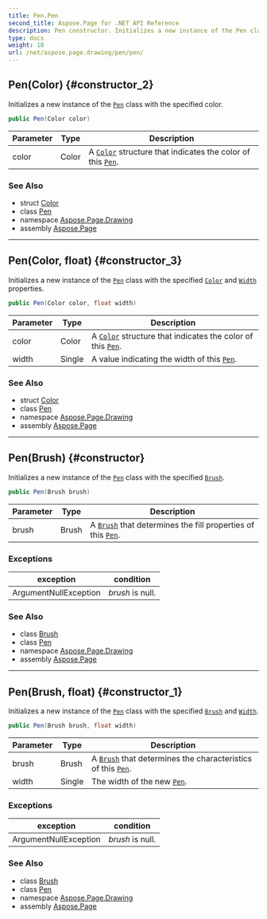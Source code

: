 ```yaml
---
title: Pen.Pen
second_title: Aspose.Page for .NET API Reference
description: Pen constructor. Initializes a new instance of the Pen class with the specified color
type: docs
weight: 10
url: /net/aspose.page.drawing/pen/pen/
---
```

## Pen(Color) {#constructor_2}

Initializes a new instance of the [`Pen`](../) class with the specified color.

```csharp
public Pen(Color color)
```

| Parameter | Type | Description |
| --- | --- | --- |
| color | Color | A [`Color`](../../color/) structure that indicates the color of this [`Pen`](../). |

### See Also

* struct [Color](../../color/)
* class [Pen](../)
* namespace [Aspose.Page.Drawing](../../pen/)
* assembly [Aspose.Page](../../../)

---

## Pen(Color, float) {#constructor_3}

Initializes a new instance of the [`Pen`](../) class with the specified [`Color`](../../color/) and [`Width`](../width/) properties.

```csharp
public Pen(Color color, float width)
```

| Parameter | Type | Description |
| --- | --- | --- |
| color | Color | A [`Color`](../../color/) structure that indicates the color of this [`Pen`](../). |
| width | Single | A value indicating the width of this [`Pen`](../). |

### See Also

* struct [Color](../../color/)
* class [Pen](../)
* namespace [Aspose.Page.Drawing](../../pen/)
* assembly [Aspose.Page](../../../)

---

## Pen(Brush) {#constructor}

Initializes a new instance of the [`Pen`](../) class with the specified [`Brush`](../../brush/).

```csharp
public Pen(Brush brush)
```

| Parameter | Type | Description |
| --- | --- | --- |
| brush | Brush | A [`Brush`](../../brush/) that determines the fill properties of this [`Pen`](../). |

### Exceptions

| exception | condition |
| --- | --- |
| ArgumentNullException | *brush* is null. |

### See Also

* class [Brush](../../brush/)
* class [Pen](../)
* namespace [Aspose.Page.Drawing](../../pen/)
* assembly [Aspose.Page](../../../)

---

## Pen(Brush, float) {#constructor_1}

Initializes a new instance of the [`Pen`](../) class with the specified [`Brush`](../../brush/) and [`Width`](../width/).

```csharp
public Pen(Brush brush, float width)
```

| Parameter | Type | Description |
| --- | --- | --- |
| brush | Brush | A [`Brush`](../../brush/) that determines the characteristics of this [`Pen`](../). |
| width | Single | The width of the new [`Pen`](../). |

### Exceptions

| exception | condition |
| --- | --- |
| ArgumentNullException | *brush* is null. |

### See Also

* class [Brush](../../brush/)
* class [Pen](../)
* namespace [Aspose.Page.Drawing](../../pen/)
* assembly [Aspose.Page](../../../)


